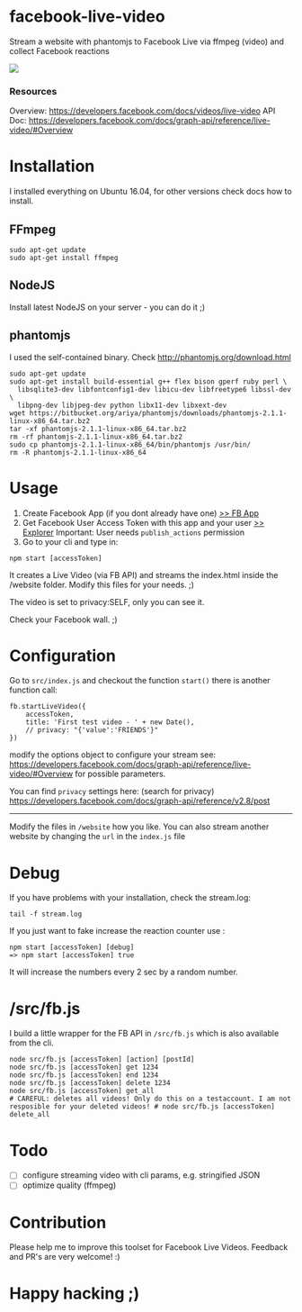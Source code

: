 # facebook-live-video
Stream a website with phantomjs to Facebook Live via ffmpeg (video) and collect Facebook reactions

![](https://www.dropbox.com/s/9dyjhg0vvbvjnse/Screenshot%202016-11-15%2022.11.59.png?dl=1)

### Resources

Overview:
https://developers.facebook.com/docs/videos/live-video
API Doc:
https://developers.facebook.com/docs/graph-api/reference/live-video/#Overview

# Installation

I installed everything on Ubuntu 16.04, for other versions check docs how to install.

## FFmpeg

```
sudo apt-get update
sudo apt-get install ffmpeg
``` 

## NodeJS

Install latest NodeJS on your server - you can do it ;) 

## phantomjs

I used the self-contained binary. Check http://phantomjs.org/download.html

```
sudo apt-get update
sudo apt-get install build-essential g++ flex bison gperf ruby perl \
  libsqlite3-dev libfontconfig1-dev libicu-dev libfreetype6 libssl-dev \
  libpng-dev libjpeg-dev python libx11-dev libxext-dev
wget https://bitbucket.org/ariya/phantomjs/downloads/phantomjs-2.1.1-linux-x86_64.tar.bz2
tar -xf phantomjs-2.1.1-linux-x86_64.tar.bz2
rm -rf phantomjs-2.1.1-linux-x86_64.tar.bz2
sudo cp phantomjs-2.1.1-linux-x86_64/bin/phantomjs /usr/bin/
rm -R phantomjs-2.1.1-linux-x86_64
```

# Usage

1. Create Facebook App (if you dont already have one) [>> FB App](https://developers.facebook.com/apps)
1. Get Facebook User Access Token with this app and your user [>> Explorer](https://developers.facebook.com/tools/explorer/)
   Important: User needs `publish_actions` permission
1. Go to your cli and type in:
```
npm start [accessToken]
```

It creates a Live Video (via FB API) and streams the index.html inside the /website folder.
Modify this files for your needs. ;)

The video is set to privacy:SELF, only you can see it.

Check your Facebook wall. ;)

# Configuration

Go to `src/index.js` and checkout the function `start()` there is another function call:
```
fb.startLiveVideo({
    accessToken,
    title: 'First test video - ' + new Date(),
    // privacy: "{'value':'FRIENDS'}"
})
```
modify the options object to configure your stream
see: https://developers.facebook.com/docs/graph-api/reference/live-video/#Overview
for possible parameters.

You can find `privacy` settings here: (search for privacy)
https://developers.facebook.com/docs/graph-api/reference/v2.8/post

---

Modify the files in `/website` how you like. You can also stream another website by changing the `url` in the `index.js` file

# Debug

If you have problems with your installation, check the stream.log:
``` 
tail -f stream.log
```

If you just want to fake increase the reaction counter use :
```
npm start [accessToken] [debug]
=> npm start [accessToken] true
```
It will increase the numbers every 2 sec by a random number.

# /src/fb.js

I build a little wrapper for the FB API in `/src/fb.js` which is also available from the cli.
```
node src/fb.js [accessToken] [action] [postId]
node src/fb.js [accessToken] get 1234
node src/fb.js [accessToken] end 1234
node src/fb.js [accessToken] delete 1234
node src/fb.js [accessToken] get_all
# CAREFUL: deletes all videos! Only do this on a testaccount. I am not resposible for your deleted videos! # node src/fb.js [accessToken] delete_all
```

# Todo

- [ ] configure streaming video with cli params, e.g. stringified JSON
- [ ] optimize quality (ffmpeg)

# Contribution

Please help me to improve this toolset for Facebook Live Videos. 
Feedback and PR's are very welcome! :)

# Happy hacking ;)
